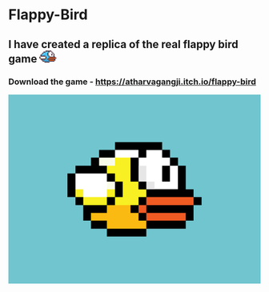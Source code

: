 # Flappy-Bird
## I have created a replica of the real flappy bird game ![flappy-bird](https://github.com/AtharvaGangji/Flappy-Bird/blob/main/assets/bluebird-midflap.png)

### Download the game - https://atharvagangji.itch.io/flappy-bird

![flappy-bird](https://github.com/AtharvaGangji/Flappy-Bird/blob/main/assets/flappy-620.gif)
